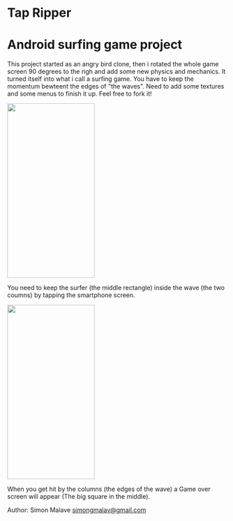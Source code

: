 # Tap Ripper


# Android surfing game project 

This project started as an angry bird clone, then i rotated the whole game screen 90 degrees to the righ and add some new physics 
and mechanics. It turned itself into what i call a surfing game. You have to keep the momentum bewteent the edges of "the waves".
Need to add some textures and some menus to finish it up. Feel free to fork it!

<img src="https://user-images.githubusercontent.com/44653624/68415856-0e894c80-0172-11ea-8f15-04b037b57264.png" width="200" height="400" />


You need to keep the surfer (the middle rectangle) inside the wave (the two coumns) by tapping the smartphone screen.

<img src="https://user-images.githubusercontent.com/44653624/68415977-4ee8ca80-0172-11ea-8d83-814da5e63ee9.png" width="200" height="400" />


When you get hit by the columns (the edges of the wave) a Game over screen will appear (The big square in the middle).

Author: Simon Malave simongmalav@gmail.com
